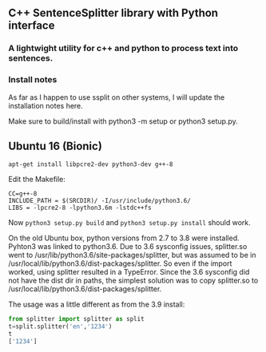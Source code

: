 ## C++ SentenceSplitter library with Python interface

### A lightwight utility for c++ and python to process text into sentences.

### Install notes

As far as I happen to use ssplit on other systems, I will update the installation notes here.

Make sure to build/install with python3 -m setup or python3 setup.py. 

## Ubuntu 16 (Bionic)

```
apt-get install libpcre2-dev python3-dev g++-8
```

Edit the Makefile:
```
CC=g++-8
INCLUDE_PATH = $(SRCDIR)/ -I/usr/include/python3.6/
LIBS = -lpcre2-8 -lpython3.6m -lstdc++fs
```

Now ```python3 setup.py build``` and ```python3 setup.py install``` should work.

On the old Ubuntu box, python versions from 2.7 to 3.8 were installed. Pyhton3 was linked to python3.6. Due to 3.6 sysconfig issues, splitter.so went to /usr/lib/python3.6/site-packages/splitter, but was assumed to be in /usr/local/lib/python3.6/dist-packages/splitter. So even if the import worked, using splitter resulted in a TypeError. Since the 3.6 sysconfig did not have the dist dir in paths, the simplest solution was to copy splitter.so to /usr/local/lib/python3.6/dist-packages/splitter. 

The usage was a little different as from the 3.9 install:

```python
from splitter import splitter as split
t=split.splitter('en','1234')
t
['1234']
```
